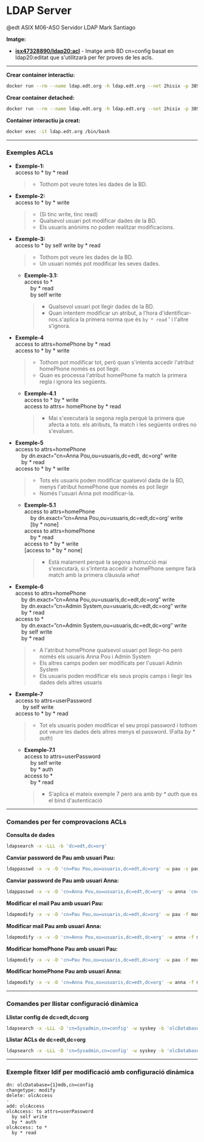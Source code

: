 # LDAP Server
@edt ASIX M06-ASO
Servidor LDAP
Mark Santiago

**Imatge:**

* **[isx47328890/ldap20:acl]** -  Imatge amb BD cn=config basat en ldap20:editat que s'utilitzarà per fer proves de les acls.

---

**Crear container interactiu:**
```bash
docker run --rm --name ldap.edt.org -h ldap.edt.org --net 2hisix -p 389:389 -it isx47328890/ldap20:acl /bin/bash
```

**Crear container detached:**
```bash
docker run --rm --name ldap.edt.org -h ldap.edt.org --net 2hisix -p 389:389 -d isx47328890/ldap20:acl
```

**Container interactiu ja creat:**
```bash
docker exec -it ldap.edt.org /bin/bash
```

---

### Exemples ACLs

* **Exemple-1:**  
  access to * by * read  
  > * Tothom pot veure totes les dades de la BD.

* **Exemple-2:**  
  access to * by * write  
  > * (Si tinc write, tinc read)
  > * Qualsevol usuari pot modificar dades de la BD.
  > * Els usuaris anònims no poden realitzar modificacions.


* **Exemple-3:**  
  access to * by self write by * read  
  > * Tothom pot veure les dades de la BD.
  > * Un usuari només pot modificar les seves dades.

  * **Exemple-3.1:**  
    access to *  
&nbsp;&nbsp;&nbsp;&nbsp;by * read  
&nbsp;&nbsp;&nbsp;&nbsp;by self write  
    > * Qualsevol usuari pot llegir dades de la BD.
    > * Quan intentem modificar un atribut, a l'hora d'identificar-nos.s'aplica la primera norma que és `by * read` ' i l'altre s'ignora.


* **Exemple-4**  
  access to attrs=homePhone by * read  
  access to * by * write  
  > * Tothom pot modificar tot, però quan s'intenta accedir l'atribut homePhone només es pot llegir.
  > * Quan es processa l'atribut homePhone fa match la primera regla i ignora les següents.
  * **Exemple-4.1**  
  access to * by * write  
  access to attrs= homePhone by * read  
    > * Mai s'executarà la segona regla perquè la primera que afecta a tots. els atributs, fa match i les següents ordres no s'evaluen.


* **Exemple-5**  
  access to attrs=homePhone  
  &nbsp;&nbsp;&nbsp;&nbsp;by dn.exact="cn=Anna Pou,ou=usuaris,dc=edt, dc=org" write  
  &nbsp;&nbsp;&nbsp;&nbsp;by * read  
  access to * by * write  
  > * Tots els usuaris poden modificar qualsevol dada de la BD, menys l'atribut homePhone que només es pot llegir
  > * Només l'usuari Anna pot modificar-la.

  * **Exemple-5.1**  
  access to attrs=homePhone  
    &nbsp;&nbsp;&nbsp;&nbsp;by dn.exact=”cn=Anna Pou,ou=usuaris,dc=edt,dc=org’ write  
    &nbsp;&nbsp;&nbsp;&nbsp;[by * none]  
  access to attrs=homePhone  
    &nbsp;&nbsp;&nbsp;&nbsp;by * read  
  access to * by * write  
  [access to * by * none]  
    > * Està malament perquè la segona instrucció mai s'executarà, si s'intenta accedir a homePhone sempre farà match amb la primera clàusula *what*

* **Exemple-6**  
  access to attrs=homePhone  
  &nbsp;&nbsp;&nbsp;&nbsp;by dn.exact=”cn=Anna Pou,ou=usuaris,dc=edt,dc=org” write  
  &nbsp;&nbsp;&nbsp;&nbsp;by dn.exact=”cn=Admin System,ou=usuaris,dc=edt,dc=org” write  
  &nbsp;&nbsp;&nbsp;&nbsp;by * read  
  access to *  
  &nbsp;&nbsp;&nbsp;&nbsp;by dn.exact=”cn=Admin System,ou=usuaris,dc=edt,dc=org” write  
  &nbsp;&nbsp;&nbsp;&nbsp;by self write  
  &nbsp;&nbsp;&nbsp;&nbsp;by * read  
  > * A l'atribut homePhone qualsevol usuari pot llegir-ho però només els usuaris Anna Pou i Admin System
  > * Els altres camps poden ser modificats per l'usuari Admin System
  > * Els usuaris poden modificar els seus propis camps i llegir les dades dels altres usuaris

* **Exemple-7**  
  access to attrs=userPassword  
  &nbsp;&nbsp;&nbsp;&nbsp; by self write  
  access to * by * read  
  > * Tot els usuaris poden modificar el seu propi password i tothom pot veure les dades dels altres menys el password. (Falta *by * auth*)

  * **Exemple-7.1**  
  access to attrs=userPassword  
  &nbsp;&nbsp;&nbsp;&nbsp;by self write  
  &nbsp;&nbsp;&nbsp;&nbsp;by * auth  
  access to *  
  &nbsp;&nbsp;&nbsp;&nbsp;by * read  
    > * S'aplica el mateix exemple 7 però ara amb *by * auth* que es el bind d'autenticació

---

### Comandes per fer comprovacions ACLs

**Consulta de dades**
```bash
ldapsearch -x -LLL -b 'dc=edt,dc=org'
```

**Canviar password de Pau amb usuari Pau:**
```bash
ldappasswd -x -v -D 'cn=Pau Pou,ou=usuaris,dc=edt,dc=org' -w pau -s pau
```

**Canviar password de Pau amb usuari Anna:**
```bash
ldappasswd -x -v -D 'cn=Anna Pou,ou=usuaris,dc=edt,dc=org' -w anna 'cn=Pau Pou,ou=usuaris,dc=edt,dc=org' -s pau
```

**Modificar el mail Pau amb usuari Pau:**
```bash
ldapmodify -x -v -D 'cn=Pau Pou,ou=usuaris,dc=edt,dc=org' -w pau -f mod2.ldif 
```

**Modificar mail Pau amb usuari Anna:**
```bash
ldapmodify -x -v -D 'cn=Anna Pou,ou=usuaris,dc=edt,dc=org' -w anna -f mod2.ldif 
```

**Modificar homePhone Pau amb usuari Pau:**
```bash
ldapmodify -x -v -D 'cn=Pau Pou,ou=usuaris,dc=edt,dc=org' -w pau -f mod3.ldif 
```

**Modificar homePhone Pau amb usuari Anna:**
```bash
ldapmodify -x -v -D 'cn=Anna Pou,ou=usuaris,dc=edt,dc=org' -w anna -f mod3.ldif 
```

---

### Comandes per llistar configuració dinàmica

**Llistar config de dc=edt,dc=org**
```bash
ldapsearch -x -LLL -D 'cn=Sysadmin,cn=config' -w syskey -b 'olcDatabase={1}mdb,cn=config'
```

**Llistar ACLs de dc=edt,dc=org**
```bash
ldapsearch -x -LLL -D 'cn=Sysadmin,cn=config' -w syskey -b 'olcDatabase={1}mdb,cn=config' olcAccess
```
---

### Exemple fitxer ldif per modificació amb configuració dinàmica

```
dn: olcDatabase={1}mdb,cn=config
changetype: modify
delete: olcAccess
-
add: olcAccess
olcAccess: to attrs=userPassword
  by self write
  by * auth
olcAccess: to * 
  by * read

```


[isx47328890/ldap20:acl]: https://hub.docker.com/layers/isx47328890/ldap20/acl/images/sha256-e91f0ca0ae690ec6532c6881f2fd3a8e8ef90ce7a29889d892649413e5b443d2?context=explore
